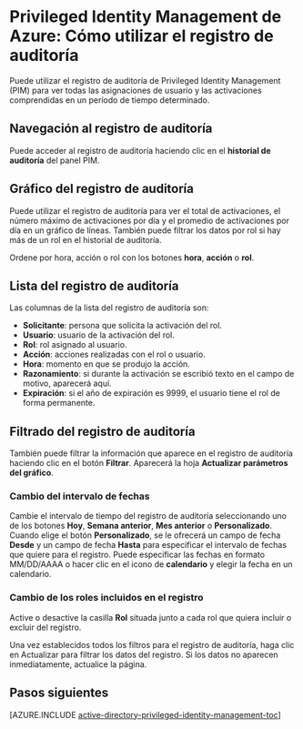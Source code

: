 <properties
   pageTitle="Privileged Identity Management de Azure: Cómo usar el registro de auditoría"
   description="Obtenga información sobre cómo usar el registro de auditoría en la extensión de Privileged Identity Management de Azure."
   services="active-directory"
   documentationCenter=""
   authors="kgremban"
   manager="stevenpo"
   editor=""/>

<tags
   ms.service="na"
   ms.devlang="na"
   ms.topic="article"
   ms.tgt_pltfrm="na"
   ms.workload="identity"
   ms.date="01/21/2016"
   ms.author="kgremban"/>

# Privileged Identity Management de Azure: Cómo utilizar el registro de auditoría

Puede utilizar el registro de auditoría de Privileged Identity Management (PIM) para ver todas las asignaciones de usuario y las activaciones comprendidas en un período de tiempo determinado.

## Navegación al registro de auditoría
Puede acceder al registro de auditoría haciendo clic en el **historial de auditoría** del panel PIM.

## Gráfico del registro de auditoría
Puede utilizar el registro de auditoría para ver el total de activaciones, el número máximo de activaciones por día y el promedio de activaciones por día en un gráfico de líneas. También puede filtrar los datos por rol si hay más de un rol en el historial de auditoría.

Ordene por hora, acción o rol con los botones **hora**, **acción** o **rol**.

## Lista del registro de auditoría
Las columnas de la lista del registro de auditoría son:

- **Solicitante**: persona que solicita la activación del rol.
- **Usuario**: usuario de la activación del rol.
- **Rol**: rol asignado al usuario.
- **Acción**: acciones realizadas con el rol o usuario.
- **Hora**: momento en que se produjo la acción.
- **Razonamiento**: si durante la activación se escribió texto en el campo de motivo, aparecerá aquí.
- **Expiración**: si el año de expiración es 9999, el usuario tiene el rol de forma permanente.

## Filtrado del registro de auditoría

También puede filtrar la información que aparece en el registro de auditoría haciendo clic en el botón **Filtrar**. Aparecerá la hoja **Actualizar parámetros del gráfico**.

### Cambio del intervalo de fechas
Cambie el intervalo de tiempo del registro de auditoría seleccionando uno de los botones **Hoy**, **Semana anterior**, **Mes anterior** o **Personalizado**. Cuando elige el botón **Personalizado**, se le ofrecerá un campo de fecha **Desde** y un campo de fecha **Hasta** para especificar el intervalo de fechas que quiere para el registro. Puede especificar las fechas en formato MM/DD/AAAA o hacer clic en el icono de **calendario** y elegir la fecha en un calendario.

### Cambio de los roles incluidos en el registro

Active o desactive la casilla **Rol** situada junto a cada rol que quiera incluir o excluir del registro.

Una vez establecidos todos los filtros para el registro de auditoría, haga clic en Actualizar para filtrar los datos del registro. Si los datos no aparecen inmediatamente, actualice la página.

<!--Every topic should have next steps and links to the next logical set of content to keep the customer engaged-->
## Pasos siguientes
[AZURE.INCLUDE [active-directory-privileged-identity-management-toc](../../includes/active-directory-privileged-identity-management-toc.md)]

<!---HONumber=AcomDC_0128_2016-->